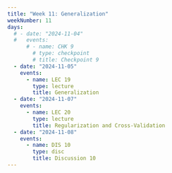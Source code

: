 ```yaml
---
title: "Week 11: Generalization"
weekNumber: 11
days:
  # - date: "2024-11-04"
  #   events:
      # - name: CHK 9
        # type: checkpoint
        # title: Checkpoint 9
  - date: "2024-11-05"
    events:
      - name: LEC 19
        type: lecture
        title: Generalization
  - date: "2024-11-07"
    events:
      - name: LEC 20
        type: lecture
        title: Regularization and Cross-Validation
  - date: "2024-11-08"
    events:
      - name: DIS 10
        type: disc
        title: Discussion 10
---
```

